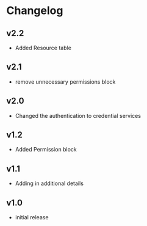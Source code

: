 # Changelog

## v2.2

- Added Resource table

## v2.1

- remove unnecessary permissions block

## v2.0

- Changed the authentication to credential services

## v1.2

- Added Permission block

## v1.1

- Adding in additional details

## v1.0

- initial release
